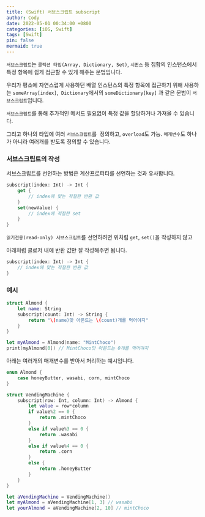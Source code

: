 ```yaml
---
title: (Swift) 서브스크립트 subscript
author: Cody
date: 2022-05-01 00:34:00 +0800
categories: [iOS, Swift]
tags: [Swift]
pin: false
mermaid: true
---
```

`서브스크립트`는 `콜렉션 타입(Array, Dictionary, Set)`, `시퀸스` 등 집합의 인스턴스에서 특정 항목에 쉽게 접근할 수 있게 해주는 문법입니다.

우리가 평소에 자연스럽게 사용하던 배열 인스턴스의 특정 항목에 접근하기 위해 사용하는 `someArray[index]`,  `Dictionary`에서의 `someDictionary[key]` 과 같은 문법이 `서브스크립트`입니다.

`서브스크립트`를 통해 추가적인 메서드 필요없이 특정 값을 할당하거나 가져올 수 있습니다.

그리고 하나의 타입에 여러 `서브스크립트`를  정의하고, `overload`도 가능. `매개변수`도 하나가 아니라 여러개를 받도록 정의할 수 있습니다.

### 서브스크립트의 작성

서브스크립트를 선언하는 방법은 계산프로퍼티를 선언하는 것과 유사합니다.

```swift
subscript(index: Int) -> Int {
    get {
        // index에 맞는 적절한 반환 값
    }
    set(newValue) {
        // index에 적절한 set
    }
}
```

`읽기전용(read-only) 서브스크립트`를 선언하려면 위처럼 `get`, `set()`을 작성하지 않고

아래처럼 클로저 내에 반환 값만 잘 작성해주면 됩니다.

```swift
subscript(index: Int) -> Int {
    // index에 맞는 적절한 반환 값
}
```

### 예시

```swift
struct Almond {
    let name: String
    subscript(count: Int) -> String {
        return "\(name)맛 아몬드는 \(count)개를 먹어야지"
    }
}

let myAlmond = Almond(name: "MintChoco")
print(myAlmond[0]) // MintChoco맛 아몬드는 0개를 먹어야지
```

아래는 여러개의 매개변수를 받아서 처리하는 예시입니다.

```swift
enum Almond {
    case honeyButter, wasabi, corn, mintChoco
}

struct VendingMachine {
    subscript(row: Int, column: Int) -> Almond {
        let value = row*column
        if value%2 == 0 {
            return .mintChoco
        }
        else if value%3 == 0 {
            return .wasabi
        }
        else if value%4 == 0 {
            return .corn
        }
        else {
            return .honeyButter
        }
    }
}

let aVendingMachine = VendingMachine()
let myAlmond = aVendingMachine[1, 3] // wasabi
let yourAlmond = aVendingMachine[2, 10] // mintChoco
```